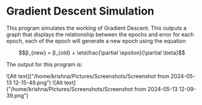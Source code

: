 # Gradient Descent Simulation

This program simulates the working of Gradient Descent. This outputs a graph that displays the relationship between the epochs and error for each epoch, each of the epoch will generate a new epoch using the equation

$$β_{new} = β_{old} + \eta\frac{\partial \epsilon}{\partial \beta}$$

The output for this program is:

![Alt text]("/home/krishna/Pictures/Screenshots/Screenshot from 2024-05-13 12-15-49.png")
![Alt text]("/home/krishna/Pictures/Screenshots/Screenshot from 2024-05-13 12-09-39.png")

